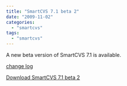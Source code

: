 ```yaml
---
title: "SmartCVS 7.1 beta 2"
date: "2009-11-02"
categories: 
  - "smartcvs"
tags: 
  - "smartcvs"
---
```


A new beta version of SmartCVS 7.1 is available.

[change log](http://www.syntevo.com/smartcvs/changelog-eap.txt)

[Download SmartCVS 7.1 beta 2](http://www.syntevo.com/smartcvs/early-access.html)

